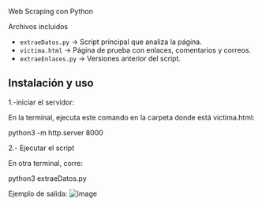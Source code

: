 Web Scraping con Python

Archivos incluidos  
- `extraeDatos.py` → Script principal que analiza la página.  
- `victima.html` → Página de prueba con enlaces, comentarios y correos.  
- `extraeEnlaces.py` → Versiones anterior del script.

## Instalación y uso

1.-iniciar el servidor:

En la terminal, ejecuta este comando en la carpeta donde está victima.html:

python3 -m http.server 8000

2.- Ejecutar el script

En otra terminal, corre:

python3 extraeDatos.py

Ejemplo de salida:
![image](https://github.com/user-attachments/assets/42fae598-53bd-49f9-9c38-b00cf008f555)


